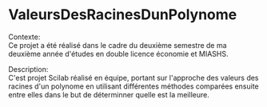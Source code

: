 # ValeursDesRacinesDunPolynome

Contexte:  
Ce projet a été réalisé dans le cadre du deuxième semestre de ma deuxième année d'études en double licence économie et MIASHS.

Description:  
C'est projet Scilab réalisé en équipe, portant sur l'approche des valeurs des racines d'un polynome en utilisant différentes méthodes comparées ensuite entre elles dans le but de déterminner quelle est la meilleure.
